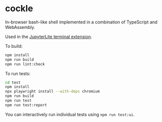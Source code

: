 # cockle

In-browser bash-like shell implemented in a combination of TypeScript and WebAssembly.

Used in the [JupyterLite terminal extension](https://github.com/jupyterlite/terminal).

To build:

```bash
npm install
npm run build
npm run lint:check
```

To run tests:

```bash
cd test
npm install
npx playwright install --with-deps chromium
npm run build
npm run test
npm run test:report
```

You can interactively run individual tests using `npm run test:ui`.

